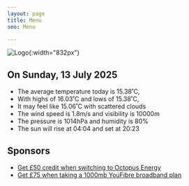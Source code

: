 ```yaml
---
layout: page
title: Menu
seo: Menu

---
```


![Logo](/images/logo.jpg){:width="832px"}

<!-- weather_marker starts -->
## On Sunday, 13 July 2025

- The average temperature today is 15.38˚C,
- With highs of 16.03˚C and lows of 15.38˚C,
- It may feel like 15.06˚C with scattered clouds
- The wind speed is 1.8m/s and visibility is 10000m
- The pressure is 1014hPa and humidity is 80%
- The sun will rise at 04:04 and set at 20:23

<!-- weather_marker ends -->

## Sponsors

- [Get £50 credit when switching to Octopus Energy](https://bit.ly/3oD1nnS)
- [Get £75 when taking a 1000mb YouFibre broadband plan](https://aklam.io/91zWhU?)
